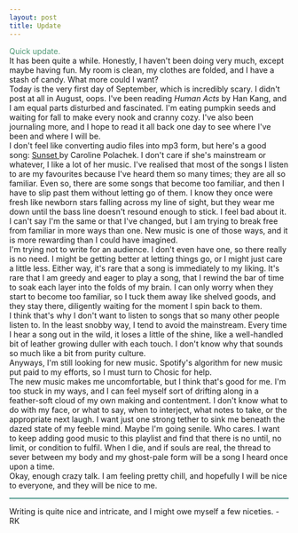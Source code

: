 ```yaml
---
layout: post
title: Update
---
```

<style>
h1.post-title {
  color: #4e978c;
}
</style>

<div style="color: #4e9874;">
Quick update.
</div>


<!--more-->

<div class= "indent">
It has been quite a while. Honestly, I haven't been doing very much, except maybe having fun. My room is clean, my clothes are folded, and I have a stash of candy. What more could I want?
</div>
<div class= "indent">
Today is the very first day of September, which is incredibly scary. I didn't post at all in August, oops. I've been reading <em>Human Acts</em> by Han Kang, and I am equal parts disturbed and fascinated. I'm eating pumpkin seeds and waiting for fall to make every nook and cranny cozy. I've also been journaling more, and I hope to read it all back one day to see where I've been and where I will be. 
</div>
<div class= "indent">
I don't feel like converting audio files into mp3 form, but here's a good song: 
  <a href="https://open.spotify.com/playlist/6uaFYahdNcCOocUhmJkUJG" target="_blank" class="pink-link">
Sunset
  </a>
  by Caroline Polachek. I don't care if she's mainstream or whatever, I like a lot of her music. I've realised that most of the songs I listen to are my favourites because I've heard them so many times; they are all so familiar. Even so, there are some songs that become too familiar, and then I have to slip past them without letting go of them. I know they once were fresh like newborn stars falling across my line of sight, but they wear me down until the bass line doesn't resound enough to stick. I feel bad about it. I can't say I'm the same or that I've changed, but I am trying to break free from familiar in more ways than one. New music is one of those ways, and it is more rewarding than I could have imagined. 
</div>
<div class="indent">
I'm trying not to write for an audience. I don't even have one, so there really is no need. I might be getting better at letting things go, or I might just care a little less. Either way, it's rare that a song is immediately to my liking. It's rare that I am greedy and eager to play a song, that I rewind the bar of time to soak each layer into the folds of my brain. I can only worry when they start to become too familiar, so I tuck them away like shelved goods, and they stay there, diligently waiting for the moment I spin back to them. 
</div>
<div class="indent">
I think that's why I don't want to listen to songs that so many other people listen to. In the least snobby way, I tend to avoid the mainstream. Every time I hear a song out in the wild, it loses a little of the shine, like a well-handled bit of leather growing duller with each touch. I don't know why that sounds so much like a bit from purity culture.
</div>
<div class="indent">
Anyways, I'm still looking for new music. Spotify's algorithm for new music put paid to my efforts, so I must turn to Chosic for help.
</div>
<div class="indent">
The new music makes me uncomfortable, but I think that's good for me. I'm too stuck in my ways, and I can feel myself sort of drifting along in a feather-soft cloud of my own making and contentment. I don't know what to do with my face, or what to say, when to interject, what notes to take, or the appropriate next laugh. I want just one strong tether to sink me beneath the dazed state of my feeble mind. Maybe I'm going senile. Who cares. I want to keep adding good music to this playlist and find that there is no until, no limit, or condition to fulfil. When I die, and if souls are real, the thread to sever between my body and my ghost-pale form will be a song I heard once upon a time.
</div>
<div class="indent">
Okay, enough crazy talk. I am feeling pretty chill, and hopefully I will be nice to everyone, and they will be nice to me.
</div>
<hr style="background-color:#4e978c; height: 2px; border: none;">
<div class="indent">
Writing is quite nice and intricate, and I might owe myself a few niceties. -RK
</div>
